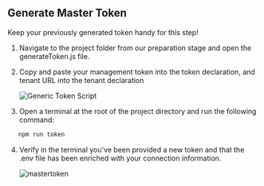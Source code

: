 ## Generate Master Token

Keep your previously generated token handy for this step!

1. Navigate to the project folder from our preparation stage and open the generateToken.js file.

2. Copy and paste your management token into the token declaration, and tenant URL into the tenant declaration

   ![Generic Token Script](../../assets/images/generateTokenJS.png)

3. Open a terminal at the root of the project directory and run the following command:

```bash
   npm run token
```
4. Verify in the terminal you've been provided a new token and that the .env file has been enriched with your connection information.

   ![mastertoken](../../assets/images/mastertoken.png)
